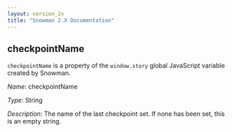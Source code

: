 ```yaml
---
layout: version_2x
title: "Snowman 2.X Documentation"
---
```


## checkpointName

`checkpointName` is a property of the `window.story` global JavaScript variable created by Snowman.

*Name*: checkpointName

*Type*: String

*Description*: The name of the last checkpoint set. If none has been set, this is an empty string.
